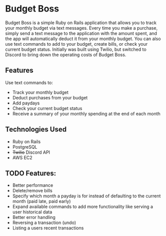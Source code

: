 # Budget Boss

Budget Boss is a simple Ruby on Rails application that allows you to track your monthly budget via text messages. Every time you make a purchase, simply send a text message to the application with the amount spent, and the app will automatically deduct it from your monthly budget. You can also use text commands to add to your budget, create bills, or check your current budget status. Initially was built using Twilio, but switched to Discord to bring down the operating costs of Budget Boss.

## Features

Use text commands to:
- Track your monthly budget
- Deduct purchases from your budget
- Add paydays
- Check your current budget status
- Receive a summary of your monthly spending at the end of each month

## Technologies Used

- Ruby on Rails
- PostgreSQL
- ~~Twilio~~ Discord API
- AWS EC2

## TODO Features:

- Better performance
- Delete/remove bills
- Specify which month a payday is for instead of defaulting to the current month (paid late, paid early)
- Expand available commands to add more functionality like serving a user historical data
- Better error handling
- Reversing a transaction (undo)
- Listing a users recent transactions